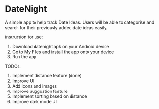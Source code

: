 # DateNight
 
 A simple app to help track Date Ideas. Users will be able to categorise and search for their previously added date ideas easily.
 
 Instruction for use:
 1. Download datenight.apk on your Android device
 2. Go to My Files and install the app onto your device
 3. Run the app
 
 TODOs:
 1. Implement distance feature (done)
 2. Improve UI
 3. Add icons and images
 4. Improve suggestion feature
 5. Implement sorting based on distance
 6. Improve dark mode UI
